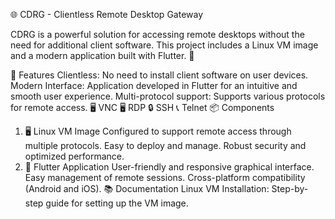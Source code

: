 🌐 CDRG - Clientless Remote Desktop Gateway

CDRG is a powerful solution for accessing remote desktops without the need for additional client software. This project includes a Linux VM image and a modern application built with Flutter. 🎉

🚀 Features
Clientless: No need to install client software on user devices.
Modern Interface: Application developed in Flutter for an intuitive and smooth user experience.
Multi-protocol support: Supports various protocols for remote access.
  🖥️ VNC
  🖥️ RDP
  🔒 SSH
  📞 Telnet
  📦 Components

1. 🖥️ Linux VM Image
Configured to support remote access through multiple protocols.
Easy to deploy and manage.
Robust security and optimized performance.
2. 📱 Flutter Application
User-friendly and responsive graphical interface.
Easy management of remote sessions.
Cross-platform compatibility (Android and iOS).
📚 Documentation
Linux VM Installation:
Step-by-step guide for setting up the VM image.
